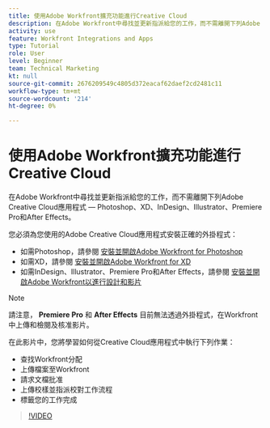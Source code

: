 ```yaml
---
title: 使用Adobe Workfront擴充功能進行Creative Cloud
description: 在Adobe Workfront中尋找並更新指派給您的工作，而不需離開下列Adobe Creative Cloud應用程式 — Photoshop、XD、InDesign、Illustrator、Premiere Pro和After Effects
activity: use
feature: Workfront Integrations and Apps
type: Tutorial
role: User
level: Beginner
team: Technical Marketing
kt: null
source-git-commit: 2676209549c4805d372eacaf62daef2cd2481c11
workflow-type: tm+mt
source-wordcount: '214'
ht-degree: 0%

---
```


# 使用Adobe Workfront擴充功能進行Creative Cloud

在Adobe Workfront中尋找並更新指派給您的工作，而不需離開下列Adobe Creative Cloud應用程式 — Photoshop、XD、InDesign、Illustrator、Premiere Pro和After Effects。

您必須為您使用的Adobe Creative Cloud應用程式安裝正確的外掛程式：

* 如需Photoshop，請參閱 [安裝並開啟Adobe Workfront for Photoshop](https://experienceleague.adobe.com/docs/workfront/using/adobe-workfront-integrations/workfront-for-creative-cloud/install-wf-cc/wf-cc-install-ps.html?)
* 如需XD，請參閱 [安裝並開啟Adobe Workfront for XD](https://experienceleague.adobe.com/docs/workfront/using/adobe-workfront-integrations/workfront-for-creative-cloud/install-wf-cc/wf-adobe-xd-install.html?)
* 如需InDesign、Illustrator、Premiere Pro和After Effects，請參閱 [安裝並開啟Adobe Workfront以進行設計和影片](https://experienceleague.adobe.com/docs/workfront/using/adobe-workfront-integrations/workfront-for-creative-cloud/install-wf-cc/wf-install-cc.html?)

>[!NOTE]
>
>請注意， **Premiere Pro** 和 **After Effects** 目前無法透過外掛程式，在Workfront中上傳和檢閱及核准影片。


在此影片中，您將學習如何從Creative Cloud應用程式中執行下列作業：

* 查找Workfront分配
* 上傳檔案至Workfront
* 請求文檔批准
* 上傳校樣並指派校對工作流程
* 標籤您的工作完成

>[!VIDEO](https://video.tv.adobe.com/v/3415452/?quality=12)
